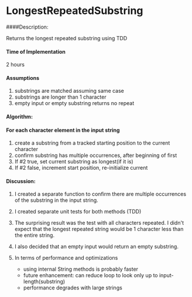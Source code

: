 # LongestRepeatedSubstring

####Description: 

Returns the longest repeated substring using TDD

#### Time of Implementation

2 hours

#### Assumptions
 1. substrings are matched assuming same case
 2. substrings are longer than 1 character
 3. empty input or empty substring returns no repeat

#### Algorithm:

#### For each character element in the input string
1. create a substring from a tracked starting position to the current character
2. confirm substring has multiple occurrences, after beginning of first
3. If #2 true, set current substring as longest(if it is)
4. If #2 false, increment start position, re-initialize current

#### Discussion:

1. I created a separate function to confirm there are multiple occurrences of
   the substring in the input string.
2. I created separate unit tests for both methods (TDD)
3. The surprising result was the test with all characters repeated. I didn't expect
   that the longest repeated string would be 1 character less than the entire string.
4. I also decided that an empty input would return an empty substring.
5. In terms of performance and optimizations 
   
   - using internal String methods is probably faster 
   - future enhancement: can reduce loop to look only up to input-length(substring)
   - performance degrades with large strings
